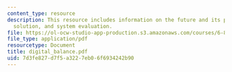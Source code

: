 ```yaml
---
content_type: resource
description: This resource includes information on the future and its problem, the
  solution, and system evaluation.
file: https://ol-ocw-studio-app-production.s3.amazonaws.com/courses/6-805-ethics-and-the-law-on-the-electronic-frontier-fall-2005/7d3fe827d7f5a3227eb06f6934242b90_digital_balance.pdf
file_type: application/pdf
resourcetype: Document
title: digital_balance.pdf
uid: 7d3fe827-d7f5-a322-7eb0-6f6934242b90
---
```


